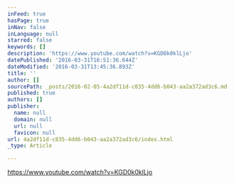 ```yaml
---
inFeed: true
hasPage: true
inNav: false
inLanguage: null
starred: false
keywords: []
description: 'https://www.youtube.com/watch?v=KGD0k0klLjo'
datePublished: '2016-03-31T16:51:36.644Z'
dateModified: '2016-03-31T13:45:36.893Z'
title: ''
author: []
sourcePath: _posts/2016-02-05-4a2df11d-c835-4dd6-b043-aa2a372ad3c6.md
published: true
authors: []
publisher:
  name: null
  domain: null
  url: null
  favicon: null
url: 4a2df11d-c835-4dd6-b043-aa2a372ad3c6/index.html
_type: Article

---
```

https://www.youtube.com/watch?v=KGD0k0klLjo